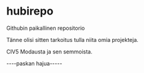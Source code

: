 ﻿# hubirepo
Githubin paikallinen repositorio

Tänne olisi sitten tarkoitus tulla niita omia projekteja.


CIV5 Modausta ja sen semmoista.

----paskan hajua-----


